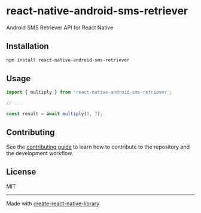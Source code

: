 # react-native-android-sms-retriever

Android SMS Retriever API for React Native

## Installation

```sh
npm install react-native-android-sms-retriever
```

## Usage

```js
import { multiply } from 'react-native-android-sms-retriever';

// ...

const result = await multiply(3, 7);
```

## Contributing

See the [contributing guide](CONTRIBUTING.md) to learn how to contribute to the repository and the development workflow.

## License

MIT

---

Made with [create-react-native-library](https://github.com/callstack/react-native-builder-bob)
